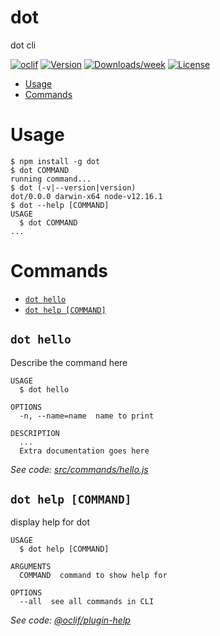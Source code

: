 dot
===

dot cli

[![oclif](https://img.shields.io/badge/cli-oclif-brightgreen.svg)](https://oclif.io)
[![Version](https://img.shields.io/npm/v/dot.svg)](https://npmjs.org/package/dot)
[![Downloads/week](https://img.shields.io/npm/dw/dot.svg)](https://npmjs.org/package/dot)
[![License](https://img.shields.io/npm/l/dot.svg)](https://github.com/chico/dot/blob/master/package.json)

<!-- toc -->
* [Usage](#usage)
* [Commands](#commands)
<!-- tocstop -->
# Usage
<!-- usage -->
```sh-session
$ npm install -g dot
$ dot COMMAND
running command...
$ dot (-v|--version|version)
dot/0.0.0 darwin-x64 node-v12.16.1
$ dot --help [COMMAND]
USAGE
  $ dot COMMAND
...
```
<!-- usagestop -->
# Commands
<!-- commands -->
* [`dot hello`](#dot-hello)
* [`dot help [COMMAND]`](#dot-help-command)

## `dot hello`

Describe the command here

```
USAGE
  $ dot hello

OPTIONS
  -n, --name=name  name to print

DESCRIPTION
  ...
  Extra documentation goes here
```

_See code: [src/commands/hello.js](https://github.com/chico/dot/blob/v0.0.0/src/commands/hello.js)_

## `dot help [COMMAND]`

display help for dot

```
USAGE
  $ dot help [COMMAND]

ARGUMENTS
  COMMAND  command to show help for

OPTIONS
  --all  see all commands in CLI
```

_See code: [@oclif/plugin-help](https://github.com/oclif/plugin-help/blob/v3.2.17/src/commands/help.ts)_
<!-- commandsstop -->
